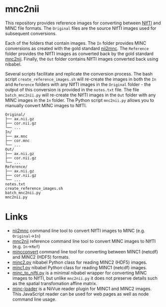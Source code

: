 # mnc2nii

This repository provides reference images for converting between [NIfTI](https://brainder.org/2012/09/23/the-nifti-file-format/) and MINC file formats. The `Original` files are the source NIfTI images used for subsequent conversions. 

Each of the folders that contain images. The `In` folder provides MINC conversions as created with the gold standard [nii2mnc](https://bic-mni.github.io/man-pages/man/nii2mnc.html). The `Reference` folder provides the NIfTI images as converted back by the gold standard [mnc2nii](https://bic-mni.github.io/man-pages/man/mnc2nii.html). Finally, the `Out` folder contains NIfTI images converted back using nibabel.

Several scripts facilitate and replicate the conversion process.  The bash script `create_reference_images.sh` will re-create the images in both the `In` and `Reference` folders with any NIfTI images in the `Original` folder - the output of this conversion is provided in the `notes.txt` file. The file `batch_mnc2nii.py` will re-create the NIfTI images in the `Out` folder with any MINC images in the `In` folder. The Python script `mnc2nii.py` allows you to manually convert MINC images to NIfTI.

```
Original/
├── ax.nii.gz
├── cor.nii.gz
└── ...
In/
├── ax.mnc
├── cor.mnc
└── ...
Out/
├── ax.nii.gz
├── cor.nii.gz
└── ...
Reference/
├── ax.nii.gz
├── cor.nii.gz
└── ...
notes.txt
create_reference_images.sh
batch_mnc2nii.py
mnc2nii.py
```
# Links

 - [nii2mnc](https://bic-mni.github.io/man-pages/man/nii2mnc.html) command line tool to convert NIfTI images to MINC (e.g. `Original`->`In`)
 - [mnc2nii](https://bic-mni.github.io/man-pages/man/mnc2nii.html) reference command line tool to convert MINC images to NIfTI (e.g. `In`->`Ref`)
 - [mincconvert](https://bic-mni.github.io/man-pages/man/mincconvert.html) command line tool for converting between MINC1 (netcdf) and MINC2 (HDF5) formats.
 - [minc2.py](https://github.com/nipy/nibabel/blob/84294f4e05e0f10f9cc64d3474f94ad3e243f682/nibabel/minc2.py#L144) nibabel Python class for reading MINC2 (HDF5) images.
 - [minc1.py](https://github.com/nipy/nibabel/blob/84294f4e05e0f10f9cc64d3474f94ad3e243f682/nibabel/minc1.py) nibabel Python class for reading MINC1 (netcdf) images.
 - [minc_to_nifti.py](https://gist.github.com/ofgulban/46d5c51ea010611cbb53123bb5906ca9) is a minimal nibabel wrapper for converting MINC images to NIfTI, but unlike `mnc2nii.py` it does not preserve details such as the spatial transfomation affine matrix.
 - [minc-loader](https://github.com/rordenlab/minc-loader) is a NiiVue reader plugin for MINC1 and MINC2 images. This JavaScript reader can be used for web pages as well as node command line usage.